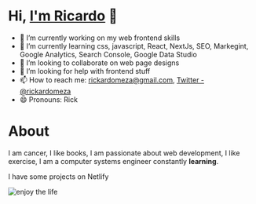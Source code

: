 # Hi, [I'm Ricardo](https://twitter.com/rickardomeza) 👋

- 🔭 I’m currently working on my web frontend skills 
- 🌱 I’m currently learning css, javascript, React, NextJs, SEO, Markegint, Google Analytics, Search Console, Google Data Studio
- 👯 I’m looking to collaborate on web page designs 
- 🤔 I’m looking for help with frontend stuff
- 📫 How to reach me: rickardomeza@gmail.com, [Twitter - @rickardomeza](https://twitter.com/rickardomeza)
- 😄 Pronouns: Rick

# About
I am cancer, I like books, I am passionate about web development, I like exercise, I am a computer systems engineer constantly **learning**.

I have some projects on Netlify

![enjoy the life ](https://media.giphy.com/media/4IeMMc2MRGdyg/giphy.gif)
